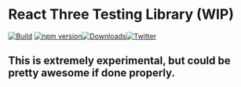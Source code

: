 # React Three Testing Library (WIP)

[![Build](https://github.com/joshuaellis/react-three-testing-library/actions/workflows/main.yml/badge.svg?style=flat&colorA=000000&colorB=000000)](https://github.com/joshuaellis/react-three-testing-library/actions/workflows/main.yml) [![npm version](https://badge.fury.io/js/react-three-testing-library.svg)](https://badge.fury.io/js/react-three-testing-library)[![Downloads](https://img.shields.io/npm/dt/react-three-testing-library.svg?style=flat&colorA=000000&colorB=000000)](https://npmjs.com/package/react-three-testing-library)[![Twitter](https://img.shields.io/twitter/follow/_josh_ellis_?label=%40_josh_ellis_&style=flat&colorA=000000&colorB=000000&logo=twitter&logoColor=000000)](https://twitter.com/_josh_ellis_)

## This is extremely experimental, but could be pretty awesome if done properly.
